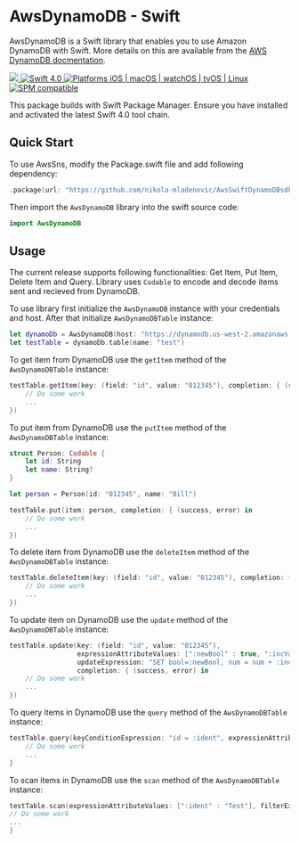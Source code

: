 # AwsDynamoDB - Swift

AwsDynamoDB is a Swift library that enables you to use Amazon DynamoDB  with Swift. More details on this are available from the [AWS DynamoDB docmentation](https://aws.amazon.com/documentation/dynamodb/).

<p>
<a href="https://travis-ci.org/nikola-mladenovic/AwsSwiftDynamoDBsdk" target="_blank">
<img src="https://travis-ci.org/nikola-mladenovic/AwsSwiftDynamoDBsdk.svg?branch=master">
</a>
<a href="https://developer.apple.com/swift/" target="_blank">
<img src="https://img.shields.io/badge/Swift-4.0-orange.svg?style=flat" alt="Swift 4.0">
</a>
<a href="https://developer.apple.com/swift/" target="_blank">
<img src="https://img.shields.io/badge/Platforms-iOS%20%7C%20macOS%20%7C%20watchOS%20%7C%20tvOS%20%7C%20Linux-4E4E4E.svg?colorA=EF5138" alt="Platforms iOS | macOS | watchOS | tvOS | Linux">
</a>
<a href="https://github.com/apple/swift-package-manager" target="_blank">
<img src="https://img.shields.io/badge/SPM-compatible-brightgreen.svg?style=flat&colorB=64A5DE" alt="SPM compatible">
</a>
</p>

This package builds with Swift Package Manager. Ensure you have installed and activated the latest Swift 4.0 tool chain.

## Quick Start

To use AwsSns, modify the Package.swift file and add following dependency:

``` swift
.package(url: "https://github.com/nikola-mladenovic/AwsSwiftDynamoDBsdk", .branch("master"))
```

Then import the `AwsDynamoDB` library into the swift source code:

``` swift
import AwsDynamoDB
```

## Usage

The current release supports following functionalities: Get Item, Put Item, Delete Item and Query. Library uses `Codable` to encode and decode items sent and recieved from DynamoDB.

To use library first initialize the `AwsDynamoDB` instance with your credentials and host. After that initialize `AwsDynamoDBTable` instance:
``` swift
let dynamoDb = AwsDynamoDB(host: "https://dynamodb.us-west-2.amazonaws.com", accessKeyId: "OPKASPJPOAS23IOJS", secretAccessKey: "232(I(%$jnasoijaoiwj2919109233")
let testTable = dynamoDb.table(name: "test")
```
To get item from DynamoDB use the  `getItem` method of the `AwsDynamoDBTable` instance:
``` swift
testTable.getItem(key: (field: "id", value: "012345"), completion: { (success, item, error) in
    // Do some work
    ...
})
```
To put item from DynamoDB use the `putItem` method of the `AwsDynamoDBTable` instance:
``` swift
struct Person: Codable {
    let id: String
    let name: String?
}

let person = Person(id: "012345", name: "Bill")

testTable.put(item: person, completion: { (success, error) in
    // Do some work
    ...
})
```
To delete item from DynamoDB use the `deleteItem` method of the `AwsDynamoDBTable` instance:
``` swift
testTable.deleteItem(key: (field: "id", value: "012345"), completion: { (success, error) in
    // Do some work
    ...
})
```
To update item on DynamoDB use the `update` method of the `AwsDynamoDBTable` instance:
``` swift
testTable.update(key: (field: "id", value: "012345"),
                 expressionAttributeValues: [":newBool" : true, ":incVal" : 3],
                 updateExpression: "SET bool=:newBool, num = num + :incVal",
                 completion: { (success, error) in
    // Do some work
    ...
})
```
To query items in DynamoDB use the `query` method of the `AwsDynamoDBTable` instance:
``` swift
testTable.query(keyConditionExpression: "id = :ident", expressionAttributeValues: [":ident" : "012345"]) { (success, items, error) in
    // Do some work
    ...
}
```
To scan items in DynamoDB use the `scan` method of the `AwsDynamoDBTable` instance:
``` swift
testTable.scan(expressionAttributeValues: [":ident" : "Test"], filterExpression: "id = :ident", limit: 1) { (success, items, error) in
// Do some work
...
}
```
